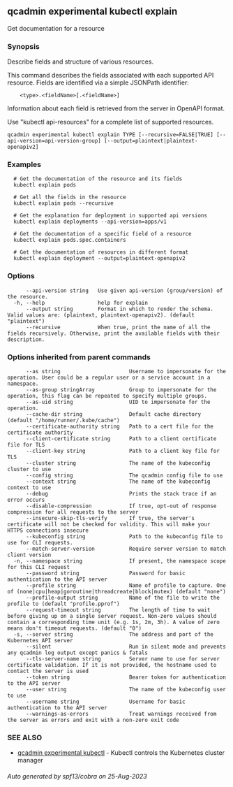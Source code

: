 ## qcadmin experimental kubectl explain

Get documentation for a resource

### Synopsis

Describe fields and structure of various resources.

 This command describes the fields associated with each supported API resource. Fields are identified via a simple JSONPath identifier:

        <type>.<fieldName>[.<fieldName>]
        
 Information about each field is retrieved from the server in OpenAPI format.

Use "kubectl api-resources" for a complete list of supported resources.

```
qcadmin experimental kubectl explain TYPE [--recursive=FALSE|TRUE] [--api-version=api-version-group] [--output=plaintext|plaintext-openapiv2]
```

### Examples

```
  # Get the documentation of the resource and its fields
  kubectl explain pods
  
  # Get all the fields in the resource
  kubectl explain pods --recursive
  
  # Get the explanation for deployment in supported api versions
  kubectl explain deployments --api-version=apps/v1
  
  # Get the documentation of a specific field of a resource
  kubectl explain pods.spec.containers
  
  # Get the documentation of resources in different format
  kubectl explain deployment --output=plaintext-openapiv2
```

### Options

```
      --api-version string   Use given api-version (group/version) of the resource.
  -h, --help                 help for explain
      --output string        Format in which to render the schema. Valid values are: (plaintext, plaintext-openapiv2). (default "plaintext")
      --recursive            When true, print the name of all the fields recursively. Otherwise, print the available fields with their description.
```

### Options inherited from parent commands

```
      --as string                      Username to impersonate for the operation. User could be a regular user or a service account in a namespace.
      --as-group stringArray           Group to impersonate for the operation, this flag can be repeated to specify multiple groups.
      --as-uid string                  UID to impersonate for the operation.
      --cache-dir string               Default cache directory (default "/home/runner/.kube/cache")
      --certificate-authority string   Path to a cert file for the certificate authority
      --client-certificate string      Path to a client certificate file for TLS
      --client-key string              Path to a client key file for TLS
      --cluster string                 The name of the kubeconfig cluster to use
      --config string                  The qcadmin config file to use
      --context string                 The name of the kubeconfig context to use
      --debug                          Prints the stack trace if an error occurs
      --disable-compression            If true, opt-out of response compression for all requests to the server
      --insecure-skip-tls-verify       If true, the server's certificate will not be checked for validity. This will make your HTTPS connections insecure
      --kubeconfig string              Path to the kubeconfig file to use for CLI requests.
      --match-server-version           Require server version to match client version
  -n, --namespace string               If present, the namespace scope for this CLI request
      --password string                Password for basic authentication to the API server
      --profile string                 Name of profile to capture. One of (none|cpu|heap|goroutine|threadcreate|block|mutex) (default "none")
      --profile-output string          Name of the file to write the profile to (default "profile.pprof")
      --request-timeout string         The length of time to wait before giving up on a single server request. Non-zero values should contain a corresponding time unit (e.g. 1s, 2m, 3h). A value of zero means don't timeout requests. (default "0")
  -s, --server string                  The address and port of the Kubernetes API server
      --silent                         Run in silent mode and prevents any qcadmin log output except panics & fatals
      --tls-server-name string         Server name to use for server certificate validation. If it is not provided, the hostname used to contact the server is used
      --token string                   Bearer token for authentication to the API server
      --user string                    The name of the kubeconfig user to use
      --username string                Username for basic authentication to the API server
      --warnings-as-errors             Treat warnings received from the server as errors and exit with a non-zero exit code
```

### SEE ALSO

* [qcadmin experimental kubectl](qcadmin_experimental_kubectl.md)	 - Kubectl controls the Kubernetes cluster manager

###### Auto generated by spf13/cobra on 25-Aug-2023
